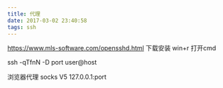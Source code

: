 ```yaml
---
title: 代理
date: 2017-03-02 23:40:58
tags: ssh
---
```


https://www.mls-software.com/opensshd.html
下载安装
win+r 打开cmd

ssh -qTfnN -D port user@host

浏览器代理 socks V5  127.0.0.1:port

